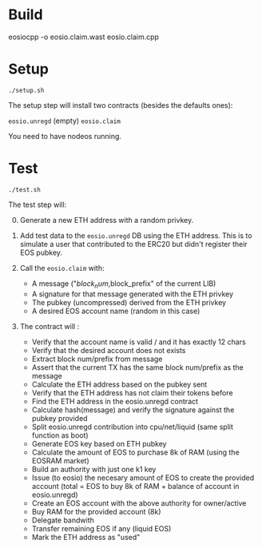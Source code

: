 # Build

eosiocpp -o eosio.claim.wast eosio.claim.cpp

# Setup

```./setup.sh```

The setup step will install two contracts (besides the defaults ones):
  
  `eosio.unregd` (empty)
  `eosio.claim`

You need to have nodeos running.

# Test

```./test.sh```

The test step will:

 0. Generate a new ETH address with a random privkey.
 
 1. Add test data to the `eosio.unregd` DB using the ETH address.
    This is to simulate a user that contributed to the ERC20 but 
    didn't register their EOS pubkey.

 2. Call the `eosio.claim` with:

	* A message ("$block_num,$block_prefix" of the current LIB)
	* A signature for that message generated with the ETH privkey
	* The pubkey (uncompressed) derived from the ETH privkey
	* A desired EOS account name (random in this case)

4.  The contract will :
    * Verify that the account name is valid / and it has exactly 12 chars 
	* Verify that the desired account does not exists
	* Extract block num/prefix from message 
	* Assert that the current TX has the same block num/prefix as the message 
	* Calculate the ETH address based on the pubkey sent 
	* Verify that the ETH address has not claim their tokens before 
	* Find the ETH address in the eosio.unregd contract 
	* Calculate hash(message) and verify the signature against the pubkey provided 
	* Split eosio.unregd contribution into cpu/net/liquid (same split function as boot) 
	* Generate EOS key based on ETH pubkey 
	* Calculate the amount of EOS to purchase 8k of RAM (using the EOSRAM market) 
	* Build an authority with just one k1 key 
	* Issue (to eosio) the necesary amount of EOS to create the provided account (total = EOS to buy 8k of RAM + balance of account in eosio.unregd) 
	* Create an EOS account with the above authority for owner/active 
	* Buy RAM for the provided account (8k) 
	* Delegate bandwith 
	* Transfer remaining EOS if any (liquid EOS) 
	* Mark the ETH address as "used"
